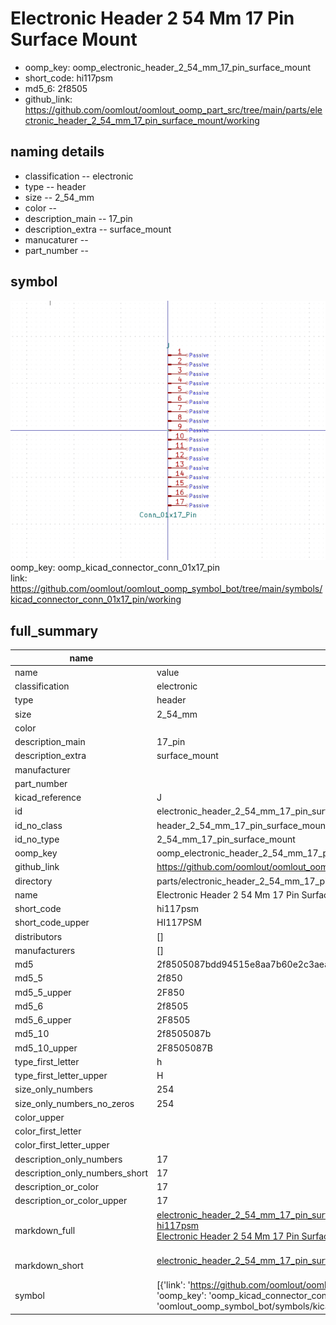 # Electronic Header 2 54 Mm 17 Pin Surface Mount

  
* oomp_key: oomp_electronic_header_2_54_mm_17_pin_surface_mount 
* short_code: hi117psm
* md5_6: 2f8505  
* github_link: https://github.com/oomlout/oomlout_oomp_part_src/tree/main/parts/electronic_header_2_54_mm_17_pin_surface_mount/working  
## naming details
* classification -- electronic
* type -- header
* size -- 2_54_mm
* color -- 
* description_main -- 17_pin
* description_extra -- surface_mount
* manucaturer -- 
* part_number -- 



## symbol

![](symbol/0/working/working_600.png)  
oomp_key: oomp_kicad_connector_conn_01x17_pin  
link: https://github.com/oomlout/oomlout_oomp_symbol_bot/tree/main/symbols/kicad_connector_conn_01x17_pin/working  


## full_summary
| name | value | 
| --- | --- | 
| name | value | 
| classification | electronic | 
| type | header | 
| size | 2_54_mm | 
| color |  | 
| description_main | 17_pin | 
| description_extra | surface_mount | 
| manufacturer |  | 
| part_number |  | 
| kicad_reference | J | 
| id | electronic_header_2_54_mm_17_pin_surface_mount | 
| id_no_class | header_2_54_mm_17_pin_surface_mount | 
| id_no_type | 2_54_mm_17_pin_surface_mount | 
| oomp_key | oomp_electronic_header_2_54_mm_17_pin_surface_mount | 
| github_link | https://github.com/oomlout/oomlout_oomp_part_src/tree/main/parts/electronic_header_2_54_mm_17_pin_surface_mount/working | 
| directory | parts/electronic_header_2_54_mm_17_pin_surface_mount | 
| name | Electronic Header 2 54 Mm 17 Pin Surface Mount | 
| short_code | hi117psm | 
| short_code_upper | HI117PSM | 
| distributors | [] | 
| manufacturers | [] | 
| md5 | 2f8505087bdd94515e8aa7b60e2c3aea | 
| md5_5 | 2f850 | 
| md5_5_upper | 2F850 | 
| md5_6 | 2f8505 | 
| md5_6_upper | 2F8505 | 
| md5_10 | 2f8505087b | 
| md5_10_upper | 2F8505087B | 
| type_first_letter | h | 
| type_first_letter_upper | H | 
| size_only_numbers | 254 | 
| size_only_numbers_no_zeros | 254 | 
| color_upper |  | 
| color_first_letter |  | 
| color_first_letter_upper |  | 
| description_only_numbers | 17 | 
| description_only_numbers_short | 17 | 
| description_or_color | 17 | 
| description_or_color_upper | 17 | 
| markdown_full | [electronic_header_2_54_mm_17_pin_surface_mount](https://github.com/oomlout/oomlout_oomp_part_src/tree/main/parts/electronic_header_2_54_mm_17_pin_surface_mount/working)<br>[hi117psm](https://github.com/oomlout/oomlout_oomp_part_src/tree/main/parts/electronic_header_2_54_mm_17_pin_surface_mount/working)<br>[Electronic Header 2 54 Mm 17 Pin Surface Mount](https://github.com/oomlout/oomlout_oomp_part_src/tree/main/parts/electronic_header_2_54_mm_17_pin_surface_mount/working)<br><br> | 
| markdown_short | [electronic_header_2_54_mm_17_pin_surface_mount](https://github.com/oomlout/oomlout_oomp_part_src/tree/main/parts/electronic_header_2_54_mm_17_pin_surface_mount/working)<br><br> | 
| symbol | [{'link': 'https://github.com/oomlout/oomlout_oomp_symbol_bot/tree/main/symbols/kicad_connector_conn_01x17_pin', 'oomp_key': 'oomp_kicad_connector_conn_01x17_pin', 'directory': 'oomlout_oomp_symbol_bot/symbols/kicad_connector_conn_01x17_pin//working/working.kicad_sym'}] | 
